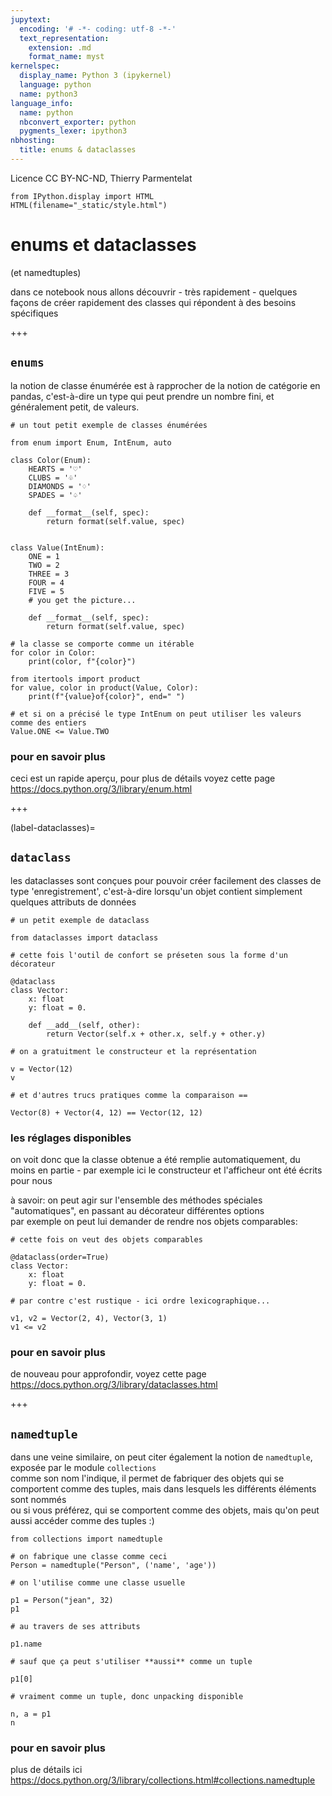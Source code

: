 ```yaml
---
jupytext:
  encoding: '# -*- coding: utf-8 -*-'
  text_representation:
    extension: .md
    format_name: myst
kernelspec:
  display_name: Python 3 (ipykernel)
  language: python
  name: python3
language_info:
  name: python
  nbconvert_exporter: python
  pygments_lexer: ipython3
nbhosting:
  title: enums & dataclasses
---
```


Licence CC BY-NC-ND, Thierry Parmentelat

```{code-cell} ipython3
from IPython.display import HTML
HTML(filename="_static/style.html")
```

# enums et dataclasses

(et namedtuples)

dans ce notebook nous allons découvrir - très rapidement - quelques façons de créer rapidement des classes qui répondent à des besoins spécifiques

+++

## `enums`

la notion de classe énumérée est à rapprocher de la notion de catégorie en pandas, c'est-à-dire un type qui peut prendre un nombre fini, et généralement petit, de valeurs.

```{code-cell} ipython3
# un tout petit exemple de classes énumérées

from enum import Enum, IntEnum, auto

class Color(Enum):
    HEARTS = '♡'
    CLUBS = '♧'
    DIAMONDS = '♢'
    SPADES = '♤'
    
    def __format__(self, spec):
        return format(self.value, spec)
        
    
class Value(IntEnum):
    ONE = 1
    TWO = 2
    THREE = 3
    FOUR = 4
    FIVE = 5
    # you get the picture...
    
    def __format__(self, spec):
        return format(self.value, spec)
```

```{code-cell} ipython3
# la classe se comporte comme un itérable
for color in Color:
    print(color, f"{color}")
```

```{code-cell} ipython3
from itertools import product
for value, color in product(Value, Color):
    print(f"{value}of{color}", end=" ")
```

```{code-cell} ipython3
# et si on a précisé le type IntEnum on peut utiliser les valeurs comme des entiers
Value.ONE <= Value.TWO
```

### pour en savoir plus

ceci est un rapide aperçu, pour plus de détails voyez cette page  
<https://docs.python.org/3/library/enum.html>

+++

(label-dataclasses)=
## `dataclass`

les dataclasses sont conçues pour pouvoir créer facilement des classes de type 'enregistrement', c'est-à-dire lorsqu'un objet contient simplement quelques attributs de données

```{code-cell} ipython3
# un petit exemple de dataclass

from dataclasses import dataclass

# cette fois l'outil de confort se préseten sous la forme d'un décorateur

@dataclass
class Vector:
    x: float
    y: float = 0.
        
    def __add__(self, other):
        return Vector(self.x + other.x, self.y + other.y)
```

```{code-cell} ipython3
# on a gratuitment le constructeur et la représentation

v = Vector(12)
v
```

```{code-cell} ipython3
# et d'autres trucs pratiques comme la comparaison ==

Vector(8) + Vector(4, 12) == Vector(12, 12)
```

### les réglages disponibles

on voit donc que la classe obtenue a été remplie automatiquement, du moins en partie - 
par exemple ici le constructeur et l'afficheur ont été écrits pour nous

à savoir: on peut agir sur l'ensemble des méthodes spéciales "automatiques", en passant au décorateur différentes options  
par exemple on peut lui demander de rendre nos objets comparables:

```{code-cell} ipython3
# cette fois on veut des objets comparables

@dataclass(order=True)
class Vector:
    x: float
    y: float = 0.
```

```{code-cell} ipython3
# par contre c'est rustique - ici ordre lexicographique...

v1, v2 = Vector(2, 4), Vector(3, 1)
v1 <= v2
```

### pour en savoir plus

de nouveau pour approfondir, voyez cette page  
<https://docs.python.org/3/library/dataclasses.html>

+++

## `namedtuple`

dans une veine similaire, on peut citer également la notion de `namedtuple`, exposée par le module `collections`  
comme son nom l'indique, il permet de fabriquer des objets qui se comportent comme des tuples, mais dans lesquels les différents éléments sont nommés  
ou si vous préférez, qui se comportent comme des objets, mais qu'on peut aussi accéder comme des tuples :)

```{code-cell} ipython3
from collections import namedtuple

# on fabrique une classe comme ceci
Person = namedtuple("Person", ('name', 'age'))
```

```{code-cell} ipython3
# on l'utilise comme une classe usuelle

p1 = Person("jean", 32)
p1
```

```{code-cell} ipython3
# au travers de ses attributs

p1.name
```

```{code-cell} ipython3
# sauf que ça peut s'utiliser **aussi** comme un tuple

p1[0]
```

```{code-cell} ipython3
# vraiment comme un tuple, donc unpacking disponible

n, a = p1
n
```

### pour en savoir plus

plus de détails ici  
<https://docs.python.org/3/library/collections.html#collections.namedtuple>
